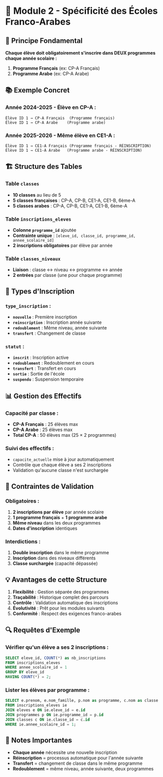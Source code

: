 # 🏫 Module 2 - Spécificité des Écoles Franco-Arabes

## 🎯 **Principe Fondamental**

**Chaque élève doit obligatoirement s'inscrire dans DEUX programmes chaque année scolaire :**

1. **Programme Français** (ex: CP-A Français)
2. **Programme Arabe** (ex: CP-A Arabe)

## 📚 **Exemple Concret**

### **Année 2024-2025 - Élève en CP-A :**
```
Élève ID 1 → CP-A Français  (Programme français)
Élève ID 1 → CP-A Arabe    (Programme arabe)
```

### **Année 2025-2026 - Même élève en CE1-A :**
```
Élève ID 1 → CE1-A Français (Programme français - RÉINSCRIPTION)
Élève ID 1 → CE1-A Arabe   (Programme arabe - RÉINSCRIPTION)
```

## 🏗️ **Structure des Tables**

### **Table `classes`**
- **10 classes** au lieu de 5
- **5 classes françaises** : CP-A, CP-B, CE1-A, CE1-B, 6ème-A
- **5 classes arabes** : CP-A, CP-B, CE1-A, CE1-B, 6ème-A

### **Table `inscriptions_eleves`**
- **Colonne `programme_id`** ajoutée
- **Contrainte unique** : `[eleve_id, classe_id, programme_id, annee_scolaire_id]`
- **2 inscriptions obligatoires** par élève par année

### **Table `classes_niveaux`**
- **Liaison** : classe ↔ niveau ↔ programme ↔ année
- **2 entrées** par classe (une pour chaque programme)

## 🔄 **Types d'Inscription**

### **`type_inscription` :**
- **`nouvelle`** : Première inscription
- **`reinscription`** : Inscription année suivante
- **`redoublement`** : Même niveau, année suivante
- **`transfert`** : Changement de classe

### **`statut` :**
- **`inscrit`** : Inscription active
- **`redoublement`** : Redoublement en cours
- **`transfert`** : Transfert en cours
- **`sortie`** : Sortie de l'école
- **`suspendu`** : Suspension temporaire

## 📊 **Gestion des Effectifs**

### **Capacité par classe :**
- **CP-A Français** : 25 élèves max
- **CP-A Arabe** : 25 élèves max
- **Total CP-A** : 50 élèves max (25 × 2 programmes)

### **Suivi des effectifs :**
- `capacite_actuelle` mise à jour automatiquement
- Contrôle que chaque élève a ses 2 inscriptions
- Validation qu'aucune classe n'est surchargée

## 🚨 **Contraintes de Validation**

### **Obligatoires :**
1. **2 inscriptions par élève** par année scolaire
2. **1 programme français** + **1 programme arabe**
3. **Même niveau** dans les deux programmes
4. **Dates d'inscription** identiques

### **Interdictions :**
1. **Double inscription** dans le même programme
2. **Inscription** dans des niveaux différents
3. **Classe surchargée** (capacité dépassée)

## 💡 **Avantages de cette Structure**

1. **Flexibilité** : Gestion séparée des programmes
2. **Traçabilité** : Historique complet des parcours
3. **Contrôle** : Validation automatique des inscriptions
4. **Évolutivité** : Prêt pour les modules suivants
5. **Conformité** : Respect des exigences franco-arabes

## 🔍 **Requêtes d'Exemple**

### **Vérifier qu'un élève a ses 2 inscriptions :**
```sql
SELECT eleve_id, COUNT(*) as nb_inscriptions
FROM inscriptions_eleves 
WHERE annee_scolaire_id = 1 
GROUP BY eleve_id 
HAVING COUNT(*) = 2;
```

### **Lister les élèves par programme :**
```sql
SELECT e.prenom, e.nom_famille, p.nom as programme, c.nom as classe
FROM inscriptions_eleves ie
JOIN eleves e ON ie.eleve_id = e.id
JOIN programmes p ON ie.programme_id = p.id
JOIN classes c ON ie.classe_id = c.id
WHERE ie.annee_scolaire_id = 1;
```

## 📝 **Notes Importantes**

- **Chaque année** nécessite une nouvelle inscription
- **Réinscription** = processus automatique pour l'année suivante
- **Transfert** = changement de classe dans le même programme
- **Redoublement** = même niveau, année suivante, deux programmes 